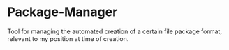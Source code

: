 # Package-Manager
Tool for managing the automated creation of a certain file package format, relevant to my position at time of creation.
